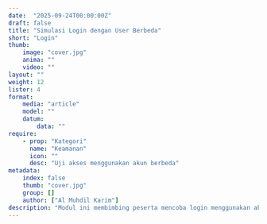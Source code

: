```yaml
---
date:  "2025-09-24T00:00:00Z"
draft: false
title: "Simulasi Login dengan User Berbeda"
short: "Login"
thumb:
    image: "cover.jpg"
    anima: ""
    video: ""
layout: ""
weight: 12
lister: 4
format:
    media: "article"
    model: ""
    datum:
        data: ""
require:
    - prop: "Kategori"
      name: "Keamanan"
      icon: ""
      desc: "Uji akses menggunakan akun berbeda"
metadata:
    index: false
    thumb: "cover.jpg"
    group: []
    author: ["Al Muhdil Karim"]
description: "Modul ini membimbing peserta mencoba login menggunakan akun admin dan anggota. Peserta memahami bagaimana hak akses membatasi perintah yang dapat dijalankan."
---
```

